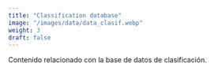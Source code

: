 ```yaml
---
title: "Classification database"
image: "/images/data/data_clasif.webp"
weight: 3
draft: false
---
```


Contenido relacionado con la base de datos de clasificación.
